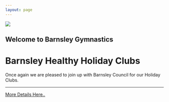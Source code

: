 ```yaml
---
layout: page
---
```

<section id="welcome">
    <img src="{{ site.baseurl }}/assets/img/dabbing_gymnasts_cropped.jpg" class="welcome-img" />
    <div class="container">
        <div class="row justify-content-center">
            <div id="welcome-txt" class="welcome-txt">
                <h1 class="text-dark display-1">Welcome to Barnsley Gymnastics</h1>
            </div>
        </div>
    </div>
</section>
<div class="jumbotron jumbotron-fluid">
    <div class="container">
        <h1 class="display-4">Barnsley Healthy Holiday Clubs</h1>
        <p class="lead welcome-txt">Once again we are pleased to join up with Barnsley Council for our Holiday Clubs.</p>
        <hr class="my-4">
        <a href="{{ site.baseurl }}{% link holidayclub.md %}" class="btn btn-secondary btn-lg" >More Details Here..</a>
    </div>
</div>
